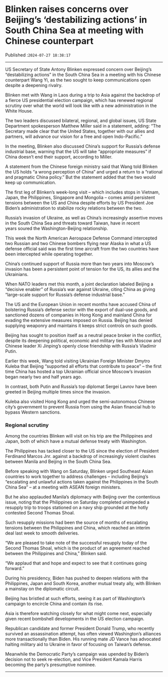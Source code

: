 # Blinken raises concerns over Beijing’s ‘destabilizing actions’ in South China Sea at meeting with Chinese counterpart

Published :`2024-07-27 18:38:17`

---

US Secretary of State Antony Blinken expressed concern over Beijing’s “destabilizing actions” in the South China Sea in a meeting with his Chinese counterpart Wang Yi, as the two sought to keep communications open despite a deepening rivalry.

Blinken met with Wang in Laos during a trip to Asia against the backdrop of a fierce US presidential election campaign, which has renewed regional scrutiny over what the world will look like with a new administration in the White House.

The two leaders discussed bilateral, regional, and global issues, US State Department spokesperson Matthew Miller said in a statement, adding: “The Secretary made clear that the United States, together with our allies and partners, will advance our vision for a free and open Indo-Pacific.”

In the meeting, Blinken also discussed China’s support for Russia’s defense industrial base, warning that the US will take “appropriate measures” if China doesn’t end their support, according to Miller.

A statement from the Chinese foreign ministry said that Wang told Blinken the US holds “a wrong perception of China” and urged a return to a “rational and pragmatic China policy.” But the statement added that the two would keep up communication.

The first leg of Blinken’s week-long visit – which includes stops in Vietnam, Japan, the Philippines, Singapore and Mongolia – comes amid persistent tensions between the US and China despite efforts by US President Joe Biden’s administration to stabilize rocky relations between the two.

Russia’s invasion of Ukraine, as well as China’s increasingly assertive moves in the South China Sea and threats toward Taiwan, have in recent years soured the Washington-Beijing relationship.

This week the North American Aerospace Defense Command intercepted two Russian and two Chinese bombers flying near Alaska in what a US defense official said was the first time aircraft from the two countries have been intercepted while operating together.

China’s continued support of Russia more than two years into Moscow’s invasion has been a persistent point of tension for the US, its allies and the Ukrainians.

When NATO leaders met this month, a joint declaration labeled Beijing a “decisive enabler” of Russia’s war against Ukraine, citing China as giving “large-scale support for Russia’s defense industrial base.”

The US and the European Union in recent months have accused China of bolstering Russia’s defense sector with the export of dual-use goods, and sanctioned dozens of companies in Hong Kong and mainland China for evading the extensive measures imposed on Russia. Beijing has denied supplying weaponry and maintains it keeps strict controls on such goods.

Beijing has sought to position itself as a neutral peace broker in the conflict, despite its deepening political, economic and military ties with Moscow and Chinese leader Xi Jinping’s openly close friendship with Russia’s Vladimir Putin.

Earlier this week, Wang told visiting Ukrainian Foreign Minister Dmytro Kuleba that Beijing “supported all efforts that contribute to peace” – the first time China has hosted a top Ukrainian official since Moscow’s invasion began nearly two and half years ago.

In contrast, both Putin and Russia’s top diplomat Sergei Lavrov have been greeted in Beijing multiple times since the invasion.

Kuleba also visited Hong Kong and urged the semi-autonomous Chinese city’s government to prevent Russia from using the Asian financial hub to bypass Western sanctions.

### Regional scrutiny

Among the countries Blinken will visit on his trip are the Philippines and Japan, both of which have a mutual defense treaty with Washington.

The Philippines has tacked closer to the US since the election of President Ferdinand Marcos Jnr. against a backdrop of increasingly violent clashes between Manila and Beijing in the South China Sea.

Before speaking with Wang on Saturday, Blinken urged Southeast Asian countries to work together to address challenges – including Beijing’s “escalating and unlawful actions taken against the Philippines in the South China Sea” – at a meeting with ASEAN foreign ministers.

But he also applauded Manila’s diplomacy with Beijing over the contentious issue, noting that the Philippines on Saturday completed unimpeded a resupply trip to troops stationed on a navy ship grounded at the hotly contested Second Thomas Shoal.

Such resupply missions had been the source of months of escalating tensions between the Philippines and China, which reached an interim deal last week to smooth deliveries.

“We are pleased to take note of the successful resupply today of the Second Thomas Shoal, which is the product of an agreement reached between the Philippines and China,” Blinken said.

“We applaud that and hope and expect to see that it continues going forward.”

During his presidency, Biden has pushed to deepen relations with the Philippines, Japan and South Korea, another mutual treaty ally, with Blinken a mainstay on the diplomatic circuit.

Beijing has bristled at such efforts, seeing it as part of Washington’s campaign to encircle China and contain its rise.

Asia is therefore watching closely for what might come next, especially given recent bombshell developments in the US election campaign.

Republican candidate and former President Donald Trump, who recently survived an assassination attempt, has often viewed Washington’s alliances more transactionally than Biden. His running mate JD Vance has advocated halting military aid to Ukraine in favor of focusing on Taiwan’s defense.

Meanwhile the Democratic Party’s campaign was upended by Biden’s decision not to seek re-election, and Vice President Kamala Harris becoming the party’s presumptive nominee.

---

